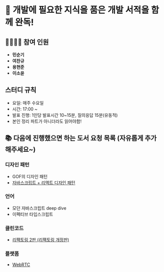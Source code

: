 # 🚀 **개발에 필요한 지식을 품은 개발 서적을 함께 완독!**

## 👨‍👩‍👧‍👦 참여 인원

- **민순기**
- **여찬규**
- **용현준**
- **이소윤**

## 스터디 규칙

- 요일: 매주 수요일
- 시간: 17:00 ~
- 발표 진행: 1인당 발표시간 10~15분, 질의응답 15분(유동적)
- 본인 정리 파트가 아니더라도 읽어야함!

## 📚 다음에 진행했으면 하는 도서 요청 목록 (자유롭게 추가해주세요~)

### 디자인 패턴

- GOF의 디자인 패턴
- [자바스크립트 + 리액트 디자인 패턴](http://aladin.kr/p/Jq6YK)

### 언어

- 모던 자바스크립트 deep dive
- 이펙티브 타입스크립트

### 클린코드

- [리팩토링 2판 (리팩토링 개정판)](https://www.aladin.co.kr/m/mproduct.aspx?ItemId=236186172)

### 플랫폼

- [WebRTC](http://aladin.kr/p/tqLL4)

